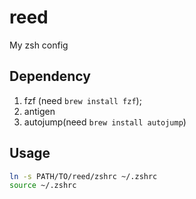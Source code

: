 # reed


My zsh config

## Dependency

1. fzf (need `brew install fzf`);
2. antigen
3. autojump(need `brew install autojump`)

## Usage

```bash
ln -s PATH/TO/reed/zshrc ~/.zshrc
source ~/.zshrc
```
